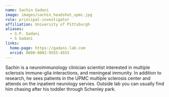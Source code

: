 ```yaml
---
name: Sachin Gadani
image: images/sachin_headshot_upmc.jpg
role: principal-investigator
affiliation: University of Pittsburgh
aliases:
  - S.P. Gadani
  - S Gadani
links:
  home-page: https://gadani-lab.com
  orcid: 0000-0002-9555-4553
---
```


Sachin is a neuroimmunology clinician scientist interested in multiple sclerosis immune-glia interactions, and meningeal immunity. In addition to research, he sees patients in the UPMC multiple sclerosis center and attends on the inpatient neurology servies. Outside lab you can usually find him chasing after his toddler through Schenley park. 
